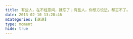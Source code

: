 ```yaml
---
title: 有些人，在不经意间，就忘了；有些人，你想方设法，都忘不了。
date: 2013-02-10 13:28:46
mCategories: [说说]
type: moment
hide: true
---
```


